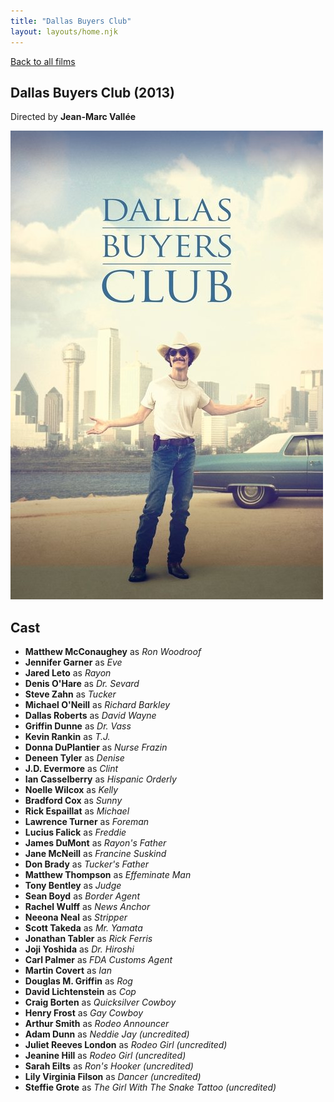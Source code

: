 ```yaml
---
title: "Dallas Buyers Club"
layout: layouts/home.njk
---
```


<a href="../">Back to all films</a>

<article class="film">
  <h1>Dallas Buyers Club (2013)</h1>

  <p class="director">
    Directed by <strong>Jean-Marc Vallée</strong>
  </p>

  <img src="../films/posters/dallas-buyers-club.jpg" alt="">

  <h2>
    Cast
  </h2>
  <ul>
    <li><strong>Matthew McConaughey</strong> as <em>Ron Woodroof</em></li>
<li><strong>Jennifer Garner</strong> as <em>Eve</em></li>
<li><strong>Jared Leto</strong> as <em>Rayon</em></li>
<li><strong>Denis O'Hare</strong> as <em>Dr. Sevard</em></li>
<li><strong>Steve Zahn</strong> as <em>Tucker</em></li>
<li><strong>Michael O'Neill</strong> as <em>Richard Barkley</em></li>
<li><strong>Dallas Roberts</strong> as <em>David Wayne</em></li>
<li><strong>Griffin Dunne</strong> as <em>Dr. Vass</em></li>
<li><strong>Kevin Rankin</strong> as <em>T.J.</em></li>
<li><strong>Donna DuPlantier</strong> as <em>Nurse Frazin</em></li>
<li><strong>Deneen Tyler</strong> as <em>Denise</em></li>
<li><strong>J.D. Evermore</strong> as <em>Clint</em></li>
<li><strong>Ian Casselberry</strong> as <em>Hispanic Orderly</em></li>
<li><strong>Noelle Wilcox</strong> as <em>Kelly</em></li>
<li><strong>Bradford Cox</strong> as <em>Sunny</em></li>
<li><strong>Rick Espaillat</strong> as <em>Michael</em></li>
<li><strong>Lawrence Turner</strong> as <em>Foreman</em></li>
<li><strong>Lucius Falick</strong> as <em>Freddie</em></li>
<li><strong>James DuMont</strong> as <em>Rayon's Father</em></li>
<li><strong>Jane McNeill</strong> as <em>Francine Suskind</em></li>
<li><strong>Don Brady</strong> as <em>Tucker's Father</em></li>
<li><strong>Matthew Thompson</strong> as <em>Effeminate Man</em></li>
<li><strong>Tony Bentley</strong> as <em>Judge</em></li>
<li><strong>Sean Boyd</strong> as <em>Border Agent</em></li>
<li><strong>Rachel Wulff</strong> as <em>News Anchor</em></li>
<li><strong>Neeona Neal</strong> as <em>Stripper</em></li>
<li><strong>Scott Takeda</strong> as <em>Mr. Yamata</em></li>
<li><strong>Jonathan Tabler</strong> as <em>Rick Ferris</em></li>
<li><strong>Joji Yoshida</strong> as <em>Dr. Hiroshi</em></li>
<li><strong>Carl Palmer</strong> as <em>FDA Customs Agent</em></li>
<li><strong>Martin Covert</strong> as <em>Ian</em></li>
<li><strong>Douglas M. Griffin</strong> as <em>Rog</em></li>
<li><strong>David Lichtenstein</strong> as <em>Cop</em></li>
<li><strong>Craig Borten</strong> as <em>Quicksilver Cowboy</em></li>
<li><strong>Henry Frost</strong> as <em>Gay Cowboy</em></li>
<li><strong>Arthur Smith</strong> as <em>Rodeo Announcer</em></li>
<li><strong>Adam Dunn</strong> as <em>Neddie Jay (uncredited)</em></li>
<li><strong>Juliet Reeves London</strong> as <em>Rodeo Girl (uncredited)</em></li>
<li><strong>Jeanine Hill</strong> as <em>Rodeo Girl (uncredited)</em></li>
<li><strong>Sarah Eilts</strong> as <em>Ron's Hooker (uncredited)</em></li>
<li><strong>Lily Virginia Filson</strong> as <em>Dancer (uncredited)</em></li>
<li><strong>Steffie Grote</strong> as <em>The Girl With The Snake Tattoo (uncredited)</em></li>
  </ul>
</article>
